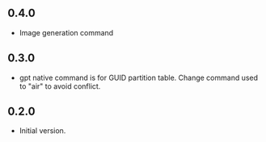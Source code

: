 ## 0.4.0
- Image generation command
## 0.3.0
- gpt native command is for GUID partition table. Change command used to "air" to avoid conflict.
## 0.2.0
- Initial version.

